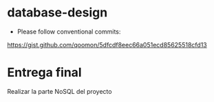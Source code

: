 # database-design

- Please follow conventional commits:

https://gist.github.com/qoomon/5dfcdf8eec66a051ecd85625518cfd13

# Entrega final
Realizar la parte NoSQL del proyecto
